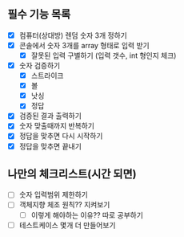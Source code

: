 ## 필수 기능 목록
- [x] 컴퓨터(상대방) 렌덤 숫자 3개 정하기
- [x] 콘솔에서 숫자 3개를 array 형태로 입력 받기
  - [x] 잘못된 입력 구별하기 (입력 갯수, int 형인지 체크)
- [x] 숫자 검증하기
  -  [x] 스트라이크
  -  [x] 볼
  -  [x] 낫싱
  -  [x] 정답
- [x] 검증된 결과 출력하기
- [x] 숫자 맞출때까지 반복하기
- [x] 정답을 맞추면 다시 시작하기
- [x] 정답을 맞추면 끝내기

## 나만의 체크리스트(시간 되면)
- [ ] 숫자 입력범위 제한하기
- [ ] 객체지향 체조 원칙?? 지켜보기
  - [ ] 이렇게 해야하는 이유?? 따로 공부하기
- [ ] 테스트케이스 몇개 더 만들어보기